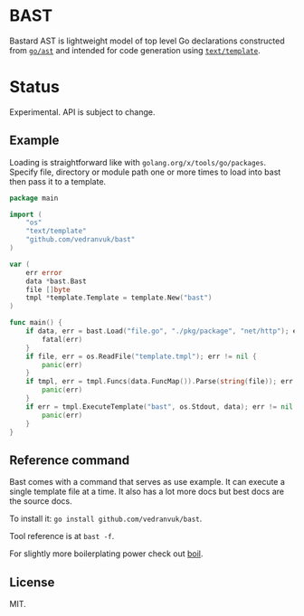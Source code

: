 # BAST

Bastard AST is lightweight model of top level Go declarations constructed from [`go/ast`](https://pkg.go.dev/go/ast) and intended for code generation using [`text/template`](https://pkg.go.dev/text/template).

# Status

Experimental. API is subject to change.

## Example

Loading is straightforward like with `golang.org/x/tools/go/packages`. Specify
file, directory or module path one or more times to load into bast then pass it
to a template.

```Go
package main

import (
	"os"
	"text/template"
	"github.com/vedranvuk/bast"
)

var (
	err error
	data *bast.Bast
	file []byte
	tmpl *template.Template = template.New("bast")
)

func main() {
	if data, err = bast.Load("file.go", "./pkg/package", "net/http"); err != nil {
		fatal(err)
	}
	if file, err = os.ReadFile("template.tmpl"); err != nil {
		panic(err)
	}
	if tmpl, err = tmpl.Funcs(data.FuncMap()).Parse(string(file)); err != nil {
		panic(err)
	}
	if err = tmpl.ExecuteTemplate("bast", os.Stdout, data); err != nil {
		panic(err)
	}
}
```

## Reference command

Bast comes with a command that serves as use example. It can execute a single template file at a time. It also has a lot more docs but best docs are the source docs. 

To install it: `go install github.com/vedranvuk/bast`.

Tool reference is at `bast -f`.

For slightly more boilerplating power check out [boil](https://github.com/vedranvuk/boil).

## License

MIT.
